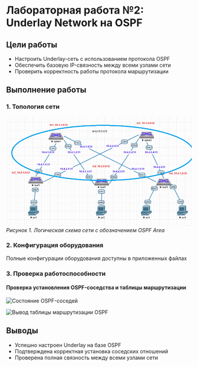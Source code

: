 # Лабораторная работа №2: Underlay Network на OSPF

## Цели работы
- Настроить Underlay-сеть с использованием протокола OSPF
- Обеспечить базовую IP-связность между всеми узлами сети
- Проверить корректность работы протокола маршрутизации

## Выполнение работы

### 1. Топология сети
![Схема сети с выделенными OSPF Area](https://github.com/lixadei/Otuslabs/blob/main/lab2/area.png)
*Рисунок 1. Логическая схема сети с обозначением OSPF Area*

### 2. Конфигурация оборудования
Полные конфигурации оборудования доступны в приложенных файлах

### 3. Проверка работоспособности

#### Проверка установления OSPF-соседства и таблицы маршрутизации
![Состояние OSPF-соседей](https://github.com/user-attachments/assets/0bdb3af2-1b36-4cdd-aa2a-8555123b4cb2)

![Вывод таблицы маршрутизации OSPF](https://github.com/user-attachments/assets/de1aca8f-d42d-4a4a-ab38-b826947bb95d)

## Выводы
- Успешно настроен Underlay на базе OSPF
- Подтверждена корректная установка соседских отношений
- Проверена полная связность между всеми узлами сети
